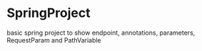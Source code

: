 # SpringProject
basic spring project to show endpoint, annotations, parameters, RequestParam and PathVariable 
